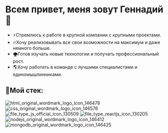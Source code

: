 # Всем привет, меня зовут Геннадий 👋

- ⚡Cтремлюсь к работе в крупной компании с крупными проектами.
- 🔥Хочу реализовывать все свои возможности на максимум и даже немного больше.
- 🌪Готов изучать новые технологии и получать профессиональный рост.
- 🌎Хочу работать в команде с лучшими специалистами и единомышлинниками.

## 🔨Мой стек:

![html_original_wordmark_logo_icon_146478](https://user-images.githubusercontent.com/69755276/132522853-01d8b420-fa1a-4f88-ad52-9ef8aec6263a.png)
![css_original_wordmark_logo_icon_146576](https://user-images.githubusercontent.com/69755276/132522859-9bf96b65-3698-43b7-82ce-c3d2e311ab96.png)
![file_type_js_official_icon_130509](https://user-images.githubusercontent.com/69755276/132522873-cdd59341-48ec-492f-8e90-201b3fce5077.png)
![file_type_reactjs_icon_130205](https://user-images.githubusercontent.com/69755276/132522882-fc508fec-eed8-41d2-9ee2-799c1534812e.png)
![nodejs_original_wordmark_logo_icon_146412](https://user-images.githubusercontent.com/69755276/132522889-6b25c195-7fe9-4c6f-bc60-62c31e42266d.png)
![mongodb_original_wordmark_logo_icon_146425](https://user-images.githubusercontent.com/69755276/132522895-841bec54-1385-40e7-b2bd-ef18fc26f151.png)



<!--
**HikkaTown/HikkaTown** is a ✨ _special_ ✨ repository because its `README.md` (this file) appears on your GitHub profile.

Here are some ideas to get you started:

- 🔭 I’m currently working on ...
- 🌱 I’m currently learning ...
- 👯 I’m looking to collaborate on ...
- 🤔 I’m looking for help with ...
- 💬 Ask me about ...
- 📫 How to reach me: ...
- 😄 Pronouns: ...
- ⚡ Fun fact: ...
-->
